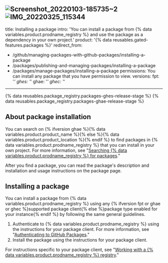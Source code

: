 ![Screenshot_20220103-185735~2](https://user-images.githubusercontent.com/89814050/161010543-caf6c7fa-fba5-4438-abf3-92fc04cb8167.png)
![IMG_20220325_115344](https://user-images.githubusercontent.com/89814050/161010763-a1f0a502-08e3-460a-b67f-c0bddd28a2b0.jpg)
---
title: Installing a package
intro: 'You can install a package from {% data variables.product.prodname_registry %} and use the package as a dependency in your own project.'
product: '{% data reusables.gated-features.packages %}'
redirect_from:
  - /github/managing-packages-with-github-packages/installing-a-package
  - /packages/publishing-and-managing-packages/installing-a-package
  - /packages/manage-packages/installing-a-package
permissions: You can install any package that you have permission to view.
versions:
  fpt: '*'
  ghes: '*'
  ghae: '*'
  ghec: '*'
---

{% data reusables.package_registry.packages-ghes-release-stage %}
{% data reusables.package_registry.packages-ghae-release-stage %}

## About package installation

You can search on {% ifversion ghae %}{% data variables.product.product_name %}{% else %}{% data variables.product.product_location %}{% endif %} to find packages in {% data variables.product.prodname_registry %} that you can install in your own project. For more information, see "[Searching {% data variables.product.prodname_registry %} for packages](/search-github/searching-on-github/searching-for-packages)."

After you find a package, you can read the package's description and installation and usage instructions on the package page.

## Installing a package

You can install a package from {% data variables.product.prodname_registry %} using any {% ifversion fpt or ghae or ghec %}supported package client{% else %}package type enabled for your instance{% endif %} by following the same general guidelines.

1. Authenticate to {% data variables.product.prodname_registry %} using the instructions for your package client. For more information, see "[Authenticating to GitHub Packages](/packages/learn-github-packages/introduction-to-github-packages#authenticating-to-github-packages)."
2. Install the package using the instructions for your package client.

For instructions specific to your package client, see "[Working with a {% data variables.product.prodname_registry %} registry](/packages/working-with-a-github-packages-registry)."
